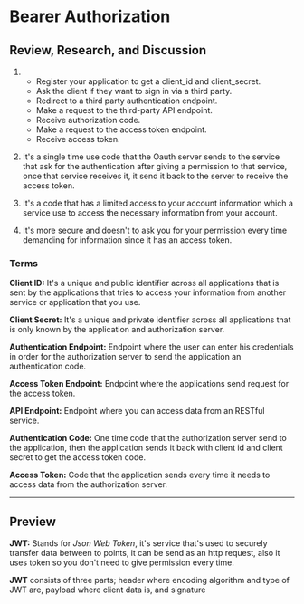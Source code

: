 # Bearer Authorization

## Review, Research, and Discussion

1.
   * Register your application to get a client_id and client_secret.
   * Ask the client if they want to sign in via a third party.
   * Redirect to a third party authentication endpoint.
   * Make a request to the third-party API endpoint.
   * Receive authorization code.
   * Make a request to the access token endpoint.
   * Receive access token.

2. It's a single time use code that the Oauth server sends to the service that ask for the authentication after giving a permission to that service, once that service receives it, it send it back to the server to receive the access token.

3. It's a code that has a limited access to your account information which a service use to access the necessary information from your account.

4. It's more secure and doesn't to ask you for your permission every time demanding for information since it has an access token.

### Terms 

**Client ID:** It's a unique and public identifier across all applications that is sent by the applications that tries to access your information from another service or application that you use.

**Client Secret:** It's a unique and private identifier across all applications that is only known by the application and authorization server.

**Authentication Endpoint:** Endpoint where the user can enter his credentials in order for the authorization server to send the application an authentication code.

**Access Token Endpoint:** Endpoint where the applications send request for the access token.

**API Endpoint:** Endpoint where you can access data from an RESTful service.

**Authentication Code:** One time code that the authorization server send to the application, then the application sends it back with client id and client secret to get the access token code.

**Access Token:** Code that the application sends every time it needs to access data from the authorization server.

<hr>

## Preview

**JWT:** Stands for *Json Web Token*, it's service that's used to securely transfer data between to points, it can be send as an http request, also it uses token so you don't need to give permission every time.

**JWT** consists of three parts; header where encoding algorithm and type of JWT are, payload where client data is, and signature
